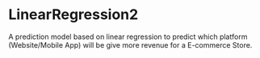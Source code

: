 # LinearRegression2
A prediction model based on linear regression to predict which platform (Website/Mobile App) will be give more revenue for a E-commerce Store.
